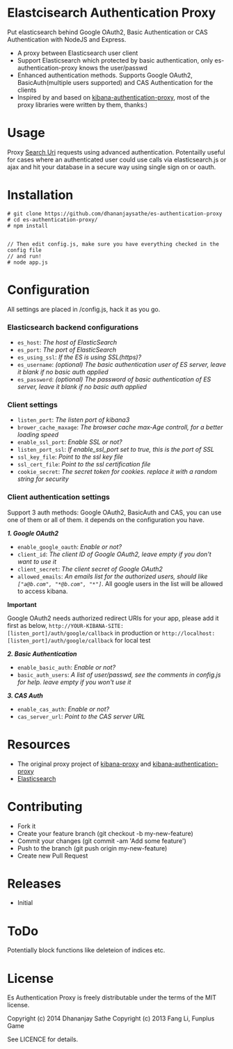 Elastcisearch Authentication Proxy
============

Put elasticsearch behind Google OAuth2, Basic Authentication or CAS Authentication with NodeJS and Express.

- A proxy between Elasticsearch user client
- Support Elasticsearch which protected by basic authentication, only es-authentication-proxy knows the user/passwd
- Enhanced authentication methods. Supports Google OAuth2, BasicAuth(multiple users supported) and CAS Authentication for the clients
- Inspired by and based on [kibana-authentication-proxy](https://github.com/fangli/kibana-authentication-proxy), most of the proxy libraries were written by them, thanks:)

Usage
====
Proxy [Search Uri](http://www.elasticsearch.org/guide/en/elasticsearch/reference/master/search-uri-request.html) requests using advanced authentication.
Potentailly useful for cases where an authenticated user could use calls via elasticsearch.js or ajax and hit your database in a secure way using single sign on or oauth.


Installation
=====

```
# git clone https://github.com/dhananjaysathe/es-authentication-proxy
# cd es-authentication-proxy/
# npm install


// Then edit config.js, make sure you have everything checked in the config file
// and run!
# node app.js
```

Configuration
=============

All settings are placed in /config.js, hack it as you go.

### Elasticsearch backend configurations

- ``es_host``:  *The host of ElasticSearch*
- ``es_port``:  *The port of ElasticSearch*
- ``es_using_ssl``:  *If the ES is using SSL(https)?*
- ``es_username``:  *(optional) The basic authentication user of ES server, leave it blank if no basic auth applied*
- ``es_password``:  *(optional) The password of basic authentication of ES server, leave it blank if no basic auth applied*

### Client settings

- ``listen_port``:  *The listen port of kibana3*
- ``brower_cache_maxage``:  *The browser cache max-Age controll, for a better loading speed*
- ``enable_ssl_port``: *Enable SSL or not?*
- ``listen_port_ssl``: *If enable_ssl_port set to true, this is the port of SSL*
- ``ssl_key_file``: *Point to the ssl key file*
- ``ssl_cert_file``: *Point to the ssl certification file*
- ``cookie_secret``: *The secret token for cookies. replace it with a random string for security*

### Client authentication settings

Support 3 auth methods: Google OAuth2, BasicAuth and CAS, you can use one of them or all of them. it depends on the configuration you have.

***1. Google OAuth2***

- ``enable_google_oauth``: *Enable or not?*
- ``client_id``:  *The client ID of Google OAuth2, leave empty if you don't want to use it*
- ``client_secret``: *The client secret of Google OAuth2*
- ``allowed_emails``: *An emails list for the authorized users, should like `["a@b.com", "*@b.com", "*"]`*. All google users in the list will be allowed to access kibana.

**Important**

Google OAuth2 needs authorized redirect URIs for your app, please add it first as below, ``http://YOUR-KIBANA-SITE:[listen_port]/auth/google/callback`` in production or ``http://localhost:[listen_port]/auth/google/callback`` for local test

***2. Basic Authentication***

- ``enable_basic_auth``: *Enable or not?*
- ``basic_auth_users``:  *A list of user/passwd, see the comments in config.js for help. leave empty if you won't use it*

***3. CAS Auth***

- ``enable_cas_auth``: *Enable or not?*
- ``cas_server_url``: *Point to the CAS server URL*

Resources
=========
- The original proxy project of [kibana-proxy](https://github.com/hmalphettes/kibana-proxy) and [kibana-authentication-proxy](https://github.com/fangli/kibana-authentication-proxy)
- [Elasticsearch](https://github.com/elasticsearch/elasticsearch)


Contributing
============
- Fork it
- Create your feature branch (git checkout -b my-new-feature)
- Commit your changes (git commit -am 'Add some feature')
- Push to the branch (git push origin my-new-feature)
- Create new Pull Request


Releases
========
- Initial

ToDo
=======
Potentially block functions like deleteion of indices etc.

License
=======
Es Authentication Proxy is freely distributable under the terms of the MIT license.

Copyright (c) 2014 Dhananjay Sathe
Copyright (c) 2013 Fang Li, Funplus Game

See LICENCE for details.
